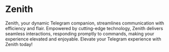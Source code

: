 # Zenith
Zenith, your dynamic Telegram companion, streamlines communication with efficiency and flair. Empowered by cutting-edge technology, Zenith delivers seamless interactions, responding promptly to commands, making your experience elevated and enjoyable. Elevate your Telegram experience with Zenith today!
